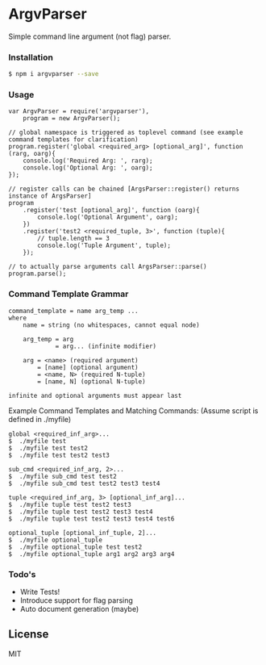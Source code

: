# ArgvParser

Simple command line argument (not flag) parser.

### Installation

```sh
$ npm i argvparser --save
```

### Usage

```
var ArgvParser = require('argvparser'),
    program = new ArgvParser();

// global namespace is triggered as toplevel command (see example command templates for clarification)
program.register('global <required_arg> [optional_arg]', function (rarg, oarg){
    console.log('Required Arg: ', rarg);
    console.log('Optional Arg: ', oarg);
});

// register calls can be chained [ArgsParser::register() returns instance of ArgsParser]
program
    .register('test [optional_arg]', function (oarg){
        console.log('Optional Argument', oarg);
    })
    .register('test2 <required_tuple, 3>', function (tuple){
        // tuple.length == 3
        console.log('Tuple Argument', tuple);
    });
    
// to actually parse arguments call ArgsParser::parse()
program.parse();

```

### Command Template Grammar

```
command_template = name arg_temp ... 
where
    name = string (no whitespaces, cannot equal node)
    
    arg_temp = arg
             = arg... (infinite modifier)
    
    arg = <name> (required argument)
        = [name] (optional argument)
        = <name, N> (required N-tuple)
        = [name, N] (optional N-tuple)

infinite and optional arguments must appear last
```
Example Command Templates and Matching Commands:
(Assume script is defined in ./myfile)
```
global <required_inf_arg>...
$  ./myfile test
$  ./myfile test test2
$  ./myfile test test2 test3
```
```
sub_cmd <required_inf_arg, 2>...
$  ./myfile sub_cmd test test2
$  ./myfile sub_cmd test test2 test3 test4
```
```
tuple <required_inf_arg, 3> [optional_inf_arg]...
$  ./myfile tuple test test2 test3
$  ./myfile tuple test test2 test3 test4
$  ./myfile tuple test test2 test3 test4 test6
```
```
optional_tuple [optional_inf_tuple, 2]...
$  ./myfile optional_tuple
$  ./myfile optional_tuple test test2
$  ./myfile optional_tuple arg1 arg2 arg3 arg4
```


### Todo's

 - Write Tests!
 - Introduce support for flag parsing
 - Auto document generation (maybe)

License
----

MIT

